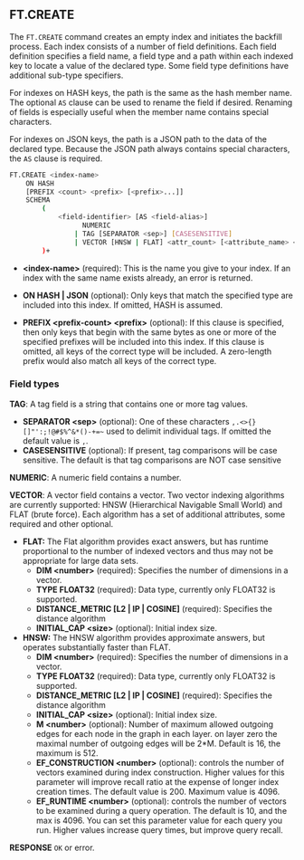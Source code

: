 ## FT.CREATE

The `FT.CREATE` command creates an empty index and initiates the backfill process. Each index consists of a number of field definitions. Each field definition specifies a field name, a field type and a path within each indexed key to locate a value of the declared type. Some field type definitions have additional sub-type specifiers.

For indexes on HASH keys, the path is the same as the hash member name. The optional `AS` clause can be used to rename the field if desired.
Renaming of fields is especially useful when the member name contains special characters.

For indexes on JSON keys, the path is a JSON path to the data of the declared type. Because the JSON path always contains special characters, the `AS` clause is required.


```bash
FT.CREATE <index-name>
    ON HASH
    [PREFIX <count> <prefix> [<prefix>...]]
    SCHEMA
        (
            <field-identifier> [AS <field-alias>]
                  NUMERIC
                | TAG [SEPARATOR <sep>] [CASESENSITIVE]
                | VECTOR [HNSW | FLAT] <attr_count> [<attribute_name> <attribute_value>]+)
        )+
```


- **\<index-name\>** (required): This is the name you give to your index. If an index with the same name exists already, an error is returned.

- **ON HASH | JSON** (optional): Only keys that match the specified type are included into this index. If omitted, HASH is assumed.

- **PREFIX \<prefix-count\> \<prefix\>** (optional): If this clause is specified, then only keys that begin with the same bytes as one or more of the specified prefixes will be included into this index. If this clause is omitted, all keys of the correct type will be included. A zero-length prefix would also match all keys of the correct type.

### Field types

**TAG**: A tag field is a string that contains one or more tag values.

- **SEPARATOR \<sep\>** (optional): One of these characters `,.<>{}[]"':;!@#$%^&*()-+=~` used to delimit individual tags. If omitted the default value is `,`.
- **CASESENSITIVE** (optional): If present, tag comparisons will be case sensitive. The default is that tag comparisons are NOT case sensitive

**NUMERIC**: A numeric field contains a number.

**VECTOR**: A vector field contains a vector. Two vector indexing algorithms are currently supported: HNSW (Hierarchical Navigable Small World) and FLAT (brute force). Each algorithm has a set of additional attributes, some required and other optional.

- **FLAT:** The Flat algorithm provides exact answers, but has runtime proportional to the number of indexed vectors and thus may not be appropriate for large data sets.
  - **DIM \<number\>** (required): Specifies the number of dimensions in a vector.
  - **TYPE FLOAT32** (required): Data type, currently only FLOAT32 is supported.
  - **DISTANCE\_METRIC \[L2 | IP | COSINE\]** (required): Specifies the distance algorithm
  - **INITIAL\_CAP \<size\>** (optional): Initial index size.
- **HNSW:** The HNSW algorithm provides approximate answers, but operates substantially faster than FLAT.
  - **DIM \<number\>** (required): Specifies the number of dimensions in a vector.
  - **TYPE FLOAT32** (required): Data type, currently only FLOAT32 is supported.
  - **DISTANCE\_METRIC \[L2 | IP | COSINE\]** (required): Specifies the distance algorithm
  - **INITIAL\_CAP \<size\>** (optional): Initial index size.
  - **M \<number\>** (optional): Number of maximum allowed outgoing edges for each node in the graph in each layer. on layer zero the maximal number of outgoing edges will be 2\*M. Default is 16, the maximum is 512\.
  - **EF\_CONSTRUCTION \<number\>** (optional): controls the number of vectors examined during index construction. Higher values for this parameter will improve recall ratio at the expense of longer index creation times. The default value is 200\. Maximum value is 4096\.
  - **EF\_RUNTIME \<number\>** (optional):  controls  the number of vectors to be examined during a query operation. The default is 10, and the max is 4096\. You can set this parameter value for each query you run. Higher values increase query times, but improve query recall.

**RESPONSE** `OK` or error.
